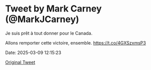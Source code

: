 # Tweet by Mark Carney (@MarkJCarney)

Je suis prêt à tout donner pour le Canada.

Allons remporter cette victoire, ensemble. https://t.co/4GXSzxmsP3

Date: 2025-03-09 12:15:23

[Original Tweet](https://x.com/MarkJCarney/status/1898709198738723153)
